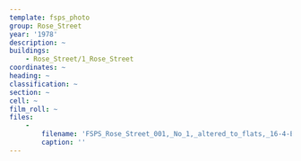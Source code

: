 ```yaml
---
template: fsps_photo
group: Rose_Street
year: '1978'
description: ~
buildings:
    - Rose_Street/1_Rose_Street
coordinates: ~
heading: ~
classification: ~
section: ~
cell: ~
film_roll: ~
files:
    -
        filename: 'FSPS_Rose_Street_001,_No_1,_altered_to_flats,_16-4-E,_1978.png'
        caption: ''
---
```

